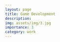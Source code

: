 ```yaml
---
layout: page
title: Game Development
description: 
img: assets/img/3.jpg
importance: 3
category: work
---
```

